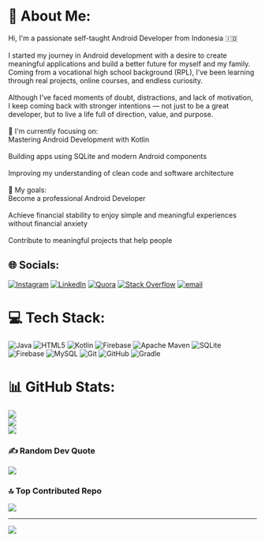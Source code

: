 # 💫 About Me:
Hi, I'm a passionate self-taught Android Developer from Indonesia 🇮🇩<br><br>I started my journey in Android development with a desire to create meaningful applications and build a better future for myself and my family. Coming from a vocational high school background (RPL), I’ve been learning through real projects, online courses, and endless curiosity.<br><br>Although I’ve faced moments of doubt, distractions, and lack of motivation, I keep coming back with stronger intentions — not just to be a great developer, but to live a life full of direction, value, and purpose.<br><br>🌱 I'm currently focusing on:<br>Mastering Android Development with Kotlin<br><br>Building apps using SQLite and modern Android components<br><br>Improving my understanding of clean code and software architecture<br><br>🎯 My goals:<br>Become a professional Android Developer<br><br>Achieve financial stability to enjoy simple and meaningful experiences without financial anxiety<br><br>Contribute to meaningful projects that help people


## 🌐 Socials:
[![Instagram](https://img.shields.io/badge/Instagram-%23E4405F.svg?logo=Instagram&logoColor=white)](https://instagram.com/ahmadrd__) [![LinkedIn](https://img.shields.io/badge/LinkedIn-%230077B5.svg?logo=linkedin&logoColor=white)](https://linkedin.com/in/ahmad-rohmin-dahuri-078176272) [![Quora](https://img.shields.io/badge/Quora-%23B92B27.svg?logo=Quora&logoColor=white)](https://quora.com/profile/Ahmad-Dosada) [![Stack Overflow](https://img.shields.io/badge/-Stackoverflow-FE7A16?logo=stack-overflow&logoColor=white)](https://stackoverflow.com/users/21197756) [![email](https://img.shields.io/badge/Email-D14836?logo=gmail&logoColor=white)](mailto:ahmaddosada56@gmail.com) 

# 💻 Tech Stack:
![Java](https://img.shields.io/badge/java-%23ED8B00.svg?style=for-the-badge&logo=openjdk&logoColor=white) ![HTML5](https://img.shields.io/badge/html5-%23E34F26.svg?style=for-the-badge&logo=html5&logoColor=white) ![Kotlin](https://img.shields.io/badge/kotlin-%237F52FF.svg?style=for-the-badge&logo=kotlin&logoColor=white) ![Firebase](https://img.shields.io/badge/firebase-%23039BE5.svg?style=for-the-badge&logo=firebase) ![Apache Maven](https://img.shields.io/badge/Apache%20Maven-C71A36?style=for-the-badge&logo=Apache%20Maven&logoColor=white) ![SQLite](https://img.shields.io/badge/sqlite-%2307405e.svg?style=for-the-badge&logo=sqlite&logoColor=white) ![Firebase](https://img.shields.io/badge/firebase-a08021?style=for-the-badge&logo=firebase&logoColor=ffcd34) ![MySQL](https://img.shields.io/badge/mysql-4479A1.svg?style=for-the-badge&logo=mysql&logoColor=white) ![Git](https://img.shields.io/badge/git-%23F05033.svg?style=for-the-badge&logo=git&logoColor=white) ![GitHub](https://img.shields.io/badge/github-%23121011.svg?style=for-the-badge&logo=github&logoColor=white) ![Gradle](https://img.shields.io/badge/Gradle-02303A.svg?style=for-the-badge&logo=Gradle&logoColor=white)
# 📊 GitHub Stats:
![](https://github-readme-stats.vercel.app/api?username=ahmadr1d1&theme=dark&hide_border=false&include_all_commits=true&count_private=true)<br/>
![](https://nirzak-streak-stats.vercel.app/?user=ahmadr1d1&theme=dark&hide_border=false)<br/>
![](https://github-readme-stats.vercel.app/api/top-langs/?username=ahmadr1d1&theme=dark&hide_border=false&include_all_commits=true&count_private=true&layout=compact)

### ✍️ Random Dev Quote
![](https://quotes-github-readme.vercel.app/api?type=horizontal&theme=radical)

### 🔝 Top Contributed Repo
![](https://github-contributor-stats.vercel.app/api?username=ahmadr1d1&limit=5&theme=radical&combine_all_yearly_contributions=true)

---
[![](https://visitcount.itsvg.in/api?id=ahmadr1d1&icon=0&color=0)](https://visitcount.itsvg.in)

<!-- Proudly created with GPRM ( https://gprm.itsvg.in ) -->
